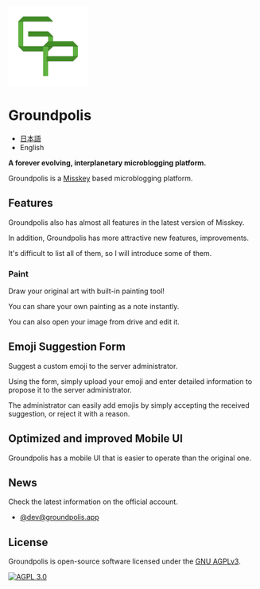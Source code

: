 <img src="assets/icon_transparent.svg" width="160" />

Groundpolis
======================================================

- [日本語](README-ja.md)
- English

**A forever evolving, interplanetary microblogging platform.**

Groundpolis is a [Misskey](https://github.com/syuilo/misskey) based microblogging platform.


## Features

Groundpolis also has almost all features in the latest version of Misskey.

In addition, Groundpolis has more attractive new features, improvements.

It's difficult to list all of them, so I will introduce some of them.

### Paint

Draw your original art with built-in painting tool!

You can share your own painting as a note instantly.

You can also open your image from drive and edit it.

## Emoji Suggestion Form

Suggest a custom emoji to the server administrator.

Using the form, simply upload your emoji and enter detailed information to propose it to the server administrator.

The administrator can easily add emojis by simply accepting the received suggestion, or reject it with a reason.

## Optimized and improved Mobile UI

Groundpolis has a mobile UI that is easier to operate than the original one.

News
--------
Check the latest information on the official account.
- [@dev@groundpolis.app](https://groundpolis.app/@dev)

License
--------

Groundpolis is open-source software licensed under the [GNU AGPLv3](LICENSE).

[![AGPL 3.0][agpl-3.0-badge]][AGPL-3.0]

[agpl-3.0]:           https://www.gnu.org/licenses/agpl-3.0.en.html
[agpl-3.0-badge]:     https://img.shields.io/badge/license-AGPL--3.0-444444.svg?style=for-the-badge

